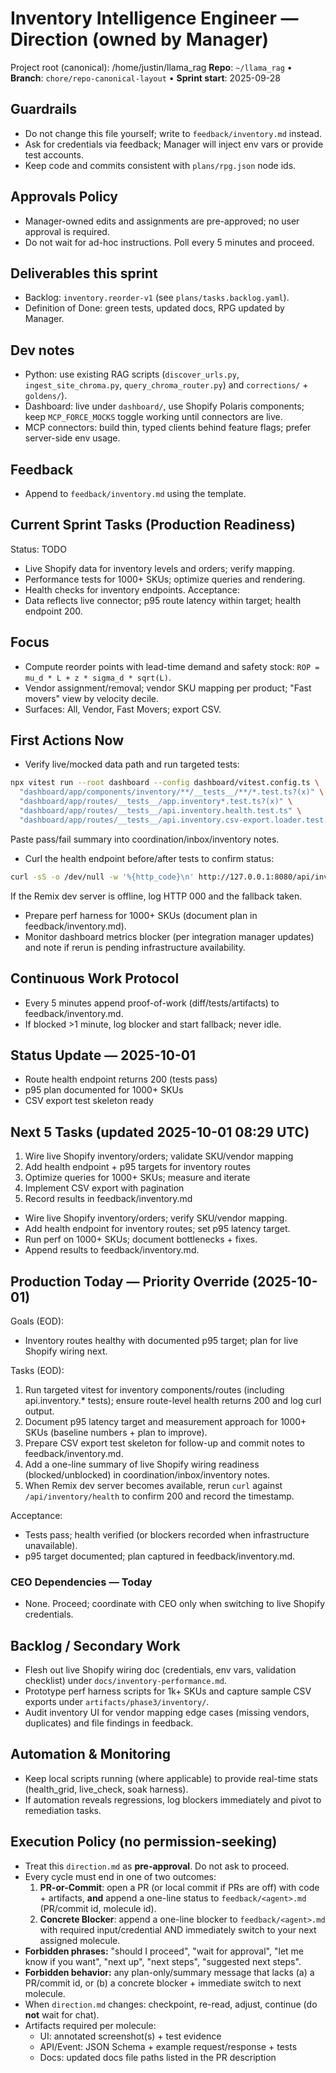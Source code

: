# Inventory Intelligence Engineer — Direction (owned by Manager)

Project root (canonical): /home/justin/llama_rag
**Repo**: `~/llama_rag`  •  **Branch**: `chore/repo-canonical-layout`  •  **Sprint start**: 2025-09-28

## Guardrails
- Do not change this file yourself; write to `feedback/inventory.md` instead.
- Ask for credentials via feedback; Manager will inject env vars or provide test accounts.
- Keep code and commits consistent with `plans/rpg.json` node ids.

## Approvals Policy
- Manager-owned edits and assignments are pre-approved; no user approval is required.
- Do not wait for ad-hoc instructions. Poll every 5 minutes and proceed.

## Deliverables this sprint
- Backlog: `inventory.reorder-v1` (see `plans/tasks.backlog.yaml`).
- Definition of Done: green tests, updated docs, RPG updated by Manager.

## Dev notes
- Python: use existing RAG scripts (`discover_urls.py`, `ingest_site_chroma.py`, `query_chroma_router.py`) and `corrections/` + `goldens/`).
- Dashboard: live under `dashboard/`, use Shopify Polaris components; keep `MCP_FORCE_MOCKS` toggle working until connectors are live.
- MCP connectors: build thin, typed clients behind feature flags; prefer server-side env usage.

## Feedback
- Append to `feedback/inventory.md` using the template.

## Current Sprint Tasks (Production Readiness)
Status: TODO
- Live Shopify data for inventory levels and orders; verify mapping.
- Performance tests for 1000+ SKUs; optimize queries and rendering.
- Health checks for inventory endpoints.
Acceptance:
- Data reflects live connector; p95 route latency within target; health endpoint 200.

## Focus
- Compute reorder points with lead-time demand and safety stock: `ROP = mu_d * L + z * sigma_d * sqrt(L)`.
- Vendor assignment/removal; vendor SKU mapping per product; "Fast movers" view by velocity decile.
- Surfaces: All, Vendor, Fast Movers; export CSV.

## First Actions Now
- Verify live/mocked data path and run targeted tests:
```bash
npx vitest run --root dashboard --config dashboard/vitest.config.ts \
  "dashboard/app/components/inventory/**/__tests__/**/*.test.ts?(x)" \
  "dashboard/app/routes/__tests__/app.inventory*.test.ts?(x)" \
  "dashboard/app/routes/__tests__/api.inventory.health.test.ts" \
  "dashboard/app/routes/__tests__/api.inventory.csv-export.loader.test.ts" || true
```
  Paste pass/fail summary into coordination/inbox/inventory notes.
- Curl the health endpoint before/after tests to confirm status:
```bash
curl -sS -o /dev/null -w '%{http_code}\n' http://127.0.0.1:8080/api/inventory/health || true
```
  If the Remix dev server is offline, log HTTP 000 and the fallback taken.
- Prepare perf harness for 1000+ SKUs (document plan in feedback/inventory.md).
- Monitor dashboard metrics blocker (per integration manager updates) and note if rerun is pending infrastructure availability.

## Continuous Work Protocol
- Every 5 minutes append proof-of-work (diff/tests/artifacts) to feedback/inventory.md.
- If blocked >1 minute, log blocker and start fallback; never idle.

## Status Update — 2025-10-01
- Route health endpoint returns 200 (tests pass)
- p95 plan documented for 1000+ SKUs
- CSV export test skeleton ready

## Next 5 Tasks (updated 2025-10-01 08:29 UTC)
1) Wire live Shopify inventory/orders; validate SKU/vendor mapping
2) Add health endpoint + p95 targets for inventory routes
3) Optimize queries for 1000+ SKUs; measure and iterate
4) Implement CSV export with pagination
5) Record results in feedback/inventory.md
- Wire live Shopify inventory/orders; verify SKU/vendor mapping.
- Add health endpoint for inventory routes; set p95 latency target.
- Run perf on 1000+ SKUs; document bottlenecks + fixes.
- Append results to feedback/inventory.md.

## Production Today — Priority Override (2025-10-01)

Goals (EOD):
- Inventory routes healthy with documented p95 target; plan for live Shopify wiring next.

Tasks (EOD):
1) Run targeted vitest for inventory components/routes (including api.inventory.* tests); ensure route-level health returns 200 and log curl output.
2) Document p95 latency target and measurement approach for 1000+ SKUs (baseline numbers + plan to improve).
3) Prepare CSV export test skeleton for follow-up and commit notes to feedback/inventory.md.
4) Add a one-line summary of live Shopify wiring readiness (blocked/unblocked) in coordination/inbox/inventory notes.
5) When Remix dev server becomes available, rerun `curl` against `/api/inventory/health` to confirm 200 and record the timestamp.

Acceptance:
- Tests pass; health verified (or blockers recorded when infrastructure unavailable).
- p95 target documented; plan captured in feedback/inventory.md.

### CEO Dependencies — Today
- None. Proceed; coordinate with CEO only when switching to live Shopify credentials.

## Backlog / Secondary Work
- Flesh out live Shopify wiring doc (credentials, env vars, validation checklist) under `docs/inventory-performance.md`.
- Prototype perf harness scripts for 1k+ SKUs and capture sample CSV exports under `artifacts/phase3/inventory/`.
- Audit inventory UI for vendor mapping edge cases (missing vendors, duplicates) and file findings in feedback.

## Automation & Monitoring
- Keep local scripts running (where applicable) to provide real-time stats (health_grid, live_check, soak harness).
- If automation reveals regressions, log blockers immediately and pivot to remediation tasks.

## Execution Policy (no permission-seeking)
- Treat this `direction.md` as **pre-approval**. Do not ask to proceed.
- Every cycle must end in one of two outcomes:
  1) **PR-or-Commit**: open a PR (or local commit if PRs are off) with code + artifacts, **and** append a one-line status to `feedback/<agent>.md` (PR/commit id, molecule id).
  2) **Concrete Blocker**: append a one-line blocker to `feedback/<agent>.md` with required input/credential AND immediately switch to your next assigned molecule.
- **Forbidden phrases:** "should I proceed", "wait for approval", "let me know if you want", "next up", "next steps", "suggested next steps".
- **Forbidden behavior:** any plan-only/summary message that lacks (a) a PR/commit id, or (b) a concrete blocker + immediate switch to next molecule.
- When `direction.md` changes: checkpoint, re-read, adjust, continue (do **not** wait for chat).
- Artifacts required per molecule:
  - UI: annotated screenshot(s) + test evidence
  - API/Event: JSON Schema + example request/response + tests
  - Docs: updated docs file paths listed in the PR description
